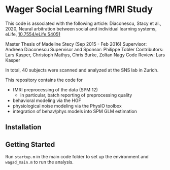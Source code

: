 Wager Social Learning fMRI Study
================================

This code is associated with the following article:
Diaconescu, Stacy et al., 2020, Neural arbitration between social and individual learning systems, eLife, [10.7554/eLife.54051](https://doi.org/10.7554/eLife.54051)

Master Thesis of Madeline Stecy (Sep 2015 - Feb 2016)
Supervisor: Andreea Diaconescu
Supervisor and Sponsor: Philippe Tobler
Contributors: Lars Kasper, Christoph Mathys, Chris Burke, Zoltan Nagy
Code Review: Lars Kasper

In total, 40 subjects were scanned and analyzed at the SNS lab in Zurich.

This repository contains the code for
- fMRI preprocessing of the data (SPM 12)
    - in particular, batch reporting of preprocessing quality
- behavioral modeling via the HGF
- physiological noise modeling via the PhysIO toolbox
- integration of behav/phys models into SPM GLM estimation

Installation
------------

Getting Started
---------------
Run `startup.m` in the main code folder to set up the environment and `wagad_main.m` to run the analysis.
